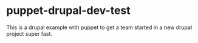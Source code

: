 puppet-drupal-dev-test
======================

This is a drupal example with puppet to get a  team started in a new drupal project super fast. 
